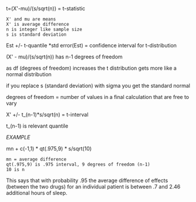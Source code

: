 t=(X'-mu)/(s/sqrt(n)) = t-statistic

	X' and mu are means
	X' is average difference
	n is integer like sample size
	s is standard deviation

Est +/- t-quantile *std error(Est) = confidence interval for t-distribution

(X' - mu)/(s/sqrt(n)) has n-1 degrees of freedom

as df (degrees of freedom) increases the t distribution gets more like a normal distribution

if you replace s (standard deviation) with sigma you get the standard normal

degrees of freedom = number of values in a final calculation that are free to vary

X' +/- t_(n-1)*s/sqrt(n) = t-interval

t_(n-1) is relevant quantile

*EXAMPLE*

mn + c(-1,1) * qt(.975,9) * s/sqrt(10)

	mn = average difference
	qt(.975,9) is .975 interval, 9 degrees of freedom (n-1)
	10 is n
  
This says that with probability .95 the average difference of effects (between the two drugs) for an individual patient is between .7 and 2.46 additional hours of sleep.



